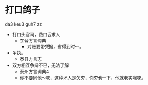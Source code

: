 # 打口鸽子
da3 keu3 guh7 zz
+ 打口头官司，费口舌求人
  * 东台方言词典
    - 对账要带凭据，省得到时～。
+ 争执。
  * 泰县方言志
+ 双方相互争辩不已，无法了解
  * 泰州方言词典4
  - 你不要同他～唻，这种坏人是欠夯，你夯他一下，他就老实咖唻。
